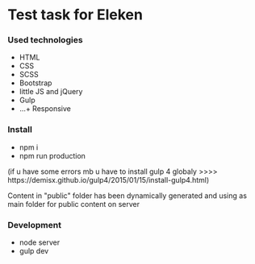 
<h1>Test task for Eleken</h1>
<h3>Used technologies</h3>
<ul>
  <li>HTML</li>
  <li>CSS</li>
  <li>SCSS</li>
  <li>Bootstrap</li>
  <li>little JS and jQuery</li>
  <li>Gulp</li>
  <li>...+ Responsive</li>
</ul>

<h3>Install</h3>

<ul>
<li>npm i</li>
<li>npm run production</li>
</ul>
<p>(if u have some errors mb u have to install gulp 4 globaly >>>> https://demisx.github.io/gulp4/2015/01/15/install-gulp4.html)

Content in "public" folder has been dynamically generated and using as main folder for public content on server</p>

<h3>Development</h3>

<ul>
<li>node server</li>
<li>gulp dev</li>
</ul>
